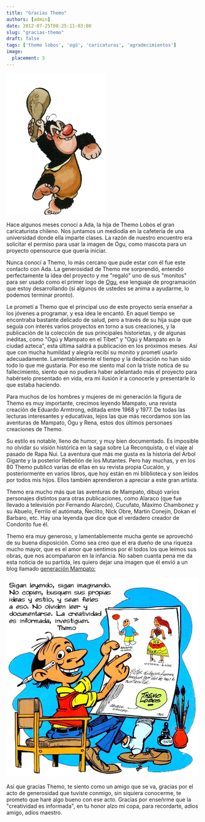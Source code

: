 ```yaml
---
title: "Gracias Themo"
authors: [admin]
date: 2012-07-25T08:25:11-03:00
slug: "gracias-themo"
draft: false
tags: ['themo lobos', 'ogú', 'caricaturas', 'agradecimientos']
image:
  placement: 3
---
```


![](Ogu.png)

Hace algunos meses conocí a Ada, la hija de Themo Lobos el gran caricaturista
chileno. Nos juntamos un mediodía en la cafetería de una universidad
donde ella imparte clases. La razón de nuestro encuentro era solicitar
el permiso para usar la imagen de Ógu, como mascota para un proyecto
opensource que quería iniciar.

Nunca conocí a Themo, lo más cercano que pude estar con él fue este
contacto con Ada. La generosidad de Themo me sorprendió, entendió
perfectamente la idea del proyecto y me "regaló" uno de sus
"monitos" para ser usado como el primer logo de
[Ogu](https://www.ogu-lang.org/), ese lenguaje de programación que estoy
desarrollando (si algunos de ustedes se anima a ayudarme, lo podemos
terminar pronto).

Le prometí a Themo que el principal uso de este proyecto sería enseñar a
los jóvenes a programar, y esa idea le encantó. En aquel tiempo se
encontraba bastante delicado de salud, pero a través de su hija supe que
seguía con interés varios proyectos en torno a sus creaciones, y la
publicación de la colección de sus principales historietas, y de algunas
inéditas, como "Ogú y Mampato en el Tíbet" y "Ogú y Mampato en la ciudad
azteca", esta última saldrá a publicación en los próximos meses. Así que
con mucha humildad y alegría recibí su monito y prometí usarlo
adecuadamente. Lamentablemente el tiempo y la dedicación no han sido
todo lo que me gustaría. Por eso me siento mal con la triste notica de
su fallecimiento, siento que no pudiera haber adelantado más el proyecto
para habérselo presentado en vida, era mi ilusión ir a conocerle y
presentarle lo que estaba haciendo.

Para muchos de los hombres y mujeres de mi generación la figura de Themo
es muy importante, crecimos leyendo Mampato, una revista creación de
Eduardo Armtrong, editada entre 1968 y 1977. De todas las lecturas
interesantes y educativas, lejos las que más recordamos son las
aventuras de Mampato, Ógu y Rena, estos dos últimos personaes creaciones
de Themo.

Su estilo es notable, lleno de humor, y muy bien documentado. Es
imposible no olvidar su visión histórica en la saga sobre La
Reconquista, o el viaje al pasado de Rapa Nui. La aventura que más me
gusta es la historia del Arbol Gigante y la posterior Rebelión de los
Mutantes. Pero hay muchas, y en los 80 Themo publicó varias de ellas en
su revista propia Cucalón, y posteriormente en varios libros, que hoy
están en mi bliblioteca y son leidos por todos mis hijos. Ellos también
aprendieron a apreciar a este gran artista.

Themo era mucho más que las aventuras de Mampato, dibujó varios
personajes distintos para otras publicaciones, como Alaraco (que fue
llevado a televisión por Fernando Alarcón), Cucufato, Máximo Chambonez y
su Abuelo, Ferrilo el autómata, Ñeclito, Nick Obre, Martin Conejin,
Dokan el Barbaro, etc. Hay una leyenda que dice que el verdadero creador
de Condorito fue él.

Themo era muy generoso, y lamentablemente mucha gente se aprovechó de su
buena disposición. Como sea creo que el era dueño de una riqueza mucho
mayor, que es el amor que sentimos por él todos los que leimos sus
obras, que nos acompañaron en la infancia. No saben cuanta pena me da
esta noticia de su partida, les quiero dejar una imagen que él envió a
un blog llamado [generación
Mampato:](http://generacionmampato.blogspot.com/)

![](Themo_aconseja_a_Generaci_n_Mampato.jpg)

Así que gracias Themo, te siento como un amigo que se va, gracias por el
acto de generosidad que tuviste conmigo, sin siquiera conocerme, te
prometo que haré algo bueno con ese acto. Gracias por enseñrme que la
"creatividad es informada", en tu honor alzo mi copa, para recordarte,
adios amigo, adios maestro.
